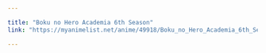 ```yaml
---

title: "Boku no Hero Academia 6th Season"
link: "https://myanimelist.net/anime/49918/Boku_no_Hero_Academia_6th_Season"

---
```

